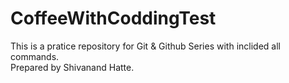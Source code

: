 # CoffeeWithCoddingTest
This is a pratice repository for Git & Github Series with inclided all commands.
<br>
Prepared by Shivanand Hatte.



